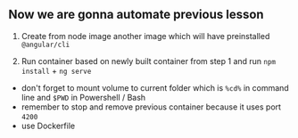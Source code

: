 ## Now we are gonna automate previous lesson

1. Create from node image another image which will have preinstalled `@angular/cli`

2. Run container based on newly built container from step 1 and run `npm install` + `ng serve`
- don't forget to mount volume to current folder which is `%cd%` in command line and `$PWD` in Powershell / Bash
- remember to stop and remove previous container because it uses port `4200`
- use Dockerfile
